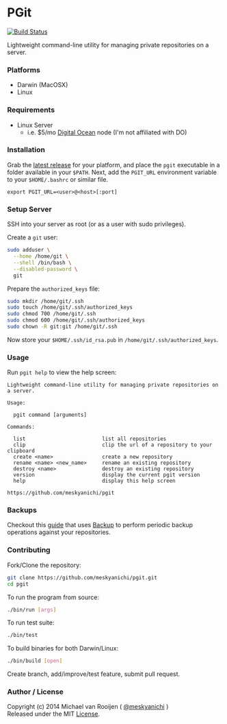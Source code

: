 # PGit

[![Build Status](https://travis-ci.org/meskyanichi/pgit.svg)](https://travis-ci.org/meskyanichi/pgit)

Lightweight command-line utility for managing private repositories on a server.


### Platforms

- Darwin (MacOSX)
- Linux


### Requirements

- Linux Server
  - i.e. $5/mo [Digital Ocean] node (I'm not affiliated with DO)


### Installation

Grab the [latest release] for your platform, and place the `pgit` executable
in a folder available in your `$PATH`. Next, add the `PGIT_URL` environment
variable to your `$HOME/.bashrc` or similar file.

    export PGIT_URL=<user>@<host>[:port]


### Setup Server

SSH into your server as root (or as a user with sudo privileges).

Create a `git` user:

```sh
sudo adduser \
  --home /home/git \
  --shell /bin/bash \
  --disabled-password \
  git
```

Prepare the `authorized_keys` file:

```sh
sudo mkdir /home/git/.ssh
sudo touch /home/git/.ssh/authorized_keys
sudo chmod 700 /home/git/.ssh
sudo chmod 600 /home/git/.ssh/authorized_keys
sudo chown -R git:git /home/git/.ssh
```

Now store your `$HOME/.ssh/id_rsa.pub` in `/home/git/.ssh/authorized_keys`.


### Usage

Run `pgit help` to view the help screen:

```
Lightweight command-line utility for managing private repositories on a server.

Usage:

  pgit command [arguments]

Commands:

  list                         list all repositories
  clip                         clip the url of a repository to your clipboard
  create <name>                create a new repository
  rename <name> <new_name>     rename an existing repository
  destroy <name>               destroy an existing repository
  version                      display the current pgit version
  help                         display this help screen

https://github.com/meskyanichi/pgit
```


### Backups

Checkout this [guide] that uses [Backup] to perform periodic backup operations
against your repositories.


### Contributing

Fork/Clone the repository:

```sh
git clone https://github.com/meskyanichi/pgit.git
cd pgit
```

To run the program from source:

```sh
./bin/run [args]
```

To run test suite:

```sh
./bin/test
```

To build binaries for both Darwin/Linux:

```sh
./bin/build [open]
```

Create branch, add/improve/test feature, submit pull request.


### Author / License

Copyright (c) 2014 Michael van Rooijen ( [@meskyanichi] )<br />
Released under the MIT [License].

[@meskyanichi]: https://twitter.com/meskyanichi
[License]: https://github.com/meskyanichi/pgit/blob/master/LICENSE
[Backup]: https://github.com/meskyanichi/backup
[Digital Ocean]: https://www.digitalocean.com/
[guide]: https://github.com/meskyanichi/pgit/wiki/Backups
[latest release]: https://github.com/meskyanichi/pgit/releases/latest
